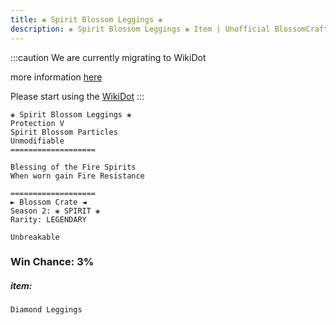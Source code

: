 ```yaml
---
title: ❀ Spirit Blossom Leggings ❀
description: ❀ Spirit Blossom Leggings ❀ Item | Unofficial BlossomCraft Wiki
---
```

:::caution
We are currently migrating to WikiDot

more information [here](/starter/home/)

Please start using the [WikiDot](https://unofficialblossomcraftwiki.wikidot.com/)
:::

```
❀ Spirit Blossom Leggings ❀
Protection V
Spirit Blossom Particles
Unmodifiable
===================

Blessing of the Fire Spirits
When worn gain Fire Resistance

===================
► Blossom Crate ◄
Season 2: ❀ SPIRIT ❀
Rarity: LEGENDARY

Unbreakable
```
### Win Chance: 3%

##### item:
`Diamond Leggings`